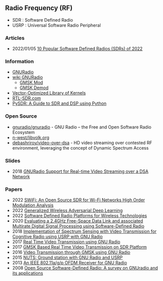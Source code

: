 ## Radio Frequency (RF)
- SDR : Software Defined Radio
- USRP : Universal Software Radio Peripheral


### Articles
- 2022/01/05 [10 Popular Software Defined Radios (SDRs) of 2022](https://blog.bliley.com/10-popular-software-defined-radios-sdr)


### Information
- [GNURadio](https://www.gnuradio.org/)
- [wiki GNURadio](https://wiki.gnuradio.org/index.php)
	- [GMSK Mod](https://wiki.gnuradio.org/index.php/GMSK_Mod)
	- [GMSK Demod](https://wiki.gnuradio.org/index.php/GMSK_Demod)
- [Vector-Optimized Library of Kernels](https://www.libvolk.org/)
- [RTL-SDR.com](https://www.rtl-sdr.com/)
- [PySDR: A Guide to SDR and DSP using Python](https://pysdr.org/index.html)


### Open Source
- [gnuradio/gnuradio](https://github.com/gnuradio/gnuradio) - GNU Radio – the Free and Open Software Radio Ecosystem
- [n-west/libvolk.org](https://github.com/n-west/libvolk.org) 
- [debashriroy/video-over-dsa](https://github.com/debashriroy/video-over-dsa) - HD video streaming over contested RF environment, leveraging the concept of Dynamic Spectrum Access


### Slides
- 2018 [GNURadio Support for Real-time Video Streaming over a DSA Network](https://www.gnuradio.org/grcon/grcon18/presentations/GNU_Radio_Support_for_Real-time_Video_Streaming_over_a_DSA_Network/Debashri_DSA.pdf)


### Papers
- 2022 [SWiFi: An Open Source SDR for Wi-Fi Networks High Order Modulation Analysis](https://www.ccs.neu.edu/home/vohuudtr/publications/swifi.pdf)
- 2022 [Generalized Wireless Adversarial Deep Learning](https://ece.northeastern.edu/wineslab/papers/Restuccia2022computer.pdf)
- 2022 [Software Defined Radio Platforms for Wireless Technologies](https://hal.science/hal-03592937/document)
- 2020 [Evaluating a 2.4GHz Free-Space Data Link and associated Multirate Digital Signal Processing using Software-Defined Radio](https://diglib.tugraz.at/download.php?id=5f901822c4783&location=browse)
- 2018 [Implementation of Spectrum Sensing with Video Transmission for Cognitive Radio using USRP with GNU Radio](https://koreascience.kr/article/JAKO201832073077216.pdf)
- 2017 [Real Time Video Transmission using GNU Radio](http://faculty.iitmandi.ac.in/~siddhartha/final_report_video_transmission.pdf)
- 2017 [GMSK Based Real Time Video Transmission on SDR Platform](https://www.ripublication.com/ijaer17/ijaerv12n15_%20(51).pdf)
- 2016 [Video Transmission through GMSK using GNU Radio](https://research.ijcaonline.org/icaet2016/number4/icaet056.pdf)
- 2015 [NUTS: Ground station with GNU Radio and USRP](https://ntnuopen.ntnu.no/ntnu-xmlui/bitstream/handle/11250/2371557/13825_FULLTEXT.pdf)
- 2013 [An IEEE 802.11a/g/p OFDM Receiver for GNU Radio](https://dl.acm.org/doi/pdf/10.1145/2491246.2491248)
- 2008 [Open Source Software-Defined Radio: A survey on GNUradio and its applications](https://www.cs.ru.ac.za/research/g09B0279/UsefulPapers/SDRreport.pdf)

